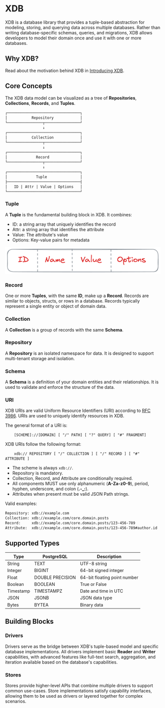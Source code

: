 # XDB

XDB is a database library that provides a tuple-based abstraction for modeling, storing, and querying data across multiple databases. Rather than writing database-specific schemas, queries, and migrations, XDB allows developers to model their domain once and use it with one or more databases.

## Why XDB?

Read about the motivation behind XDB in [Introducing XDB](https://raviatluri.in/articles/introducing-xdb).

## Core Concepts

The XDB data model can be visualized as a tree of **Repositories**, **Collections**, **Records**, and **Tuples**.

```
┌─────────────────────────────────┐
│           Repository            │
└────────────────┬────────────────┘
                 ↓
┌─────────────────────────────────┐
│           Collection            │
└────────────────┬────────────────┘
                 ↓
┌─────────────────────────────────┐
│             Record              │
└────────────────┬────────────────┘
                 ↓
┌─────────────────────────────────┐
│             Tuple               │
├─────────────────────────────────┤
│   ID | Attr | Value | Options   │
└─────────────────────────────────┘
```

### Tuple

A **Tuple** is the fundamental building block in XDB. It combines:

- ID: a string array that uniquely identifies the record
- Attr: a string array that identifies the attribute
- Value: The attribute's value
- Options: Key-value pairs for metadata

![tuple.png](./docs/tuple.png)

### Record

One or more **Tuples**, with the same **ID**, make up a **Record**. Records are similar to objects, structs, or rows in a database. Records typically represent a single entity or object of domain data.

### Collection

A **Collection** is a group of records with the same **Schema**.

### Repository

A **Repository** is an isolated namespace for data. It is designed to support multi-tenant storage and isolation.

### Schema

A **Schema** is a definition of your domain entities and their relationships. It is used to validate and enforce the structure of the data.

### URI

XDB URIs are valid Uniform Resource Identifiers (URI) according to [RFC 3986](https://www.rfc-editor.org/rfc/rfc3986). URIs are used to uniquely identify resources in XDB.

The general format of a URI is:

```
    [SCHEME]://[DOMAIN] [ "/" PATH] [ "?" QUERY] [ "#" FRAGMENT]
```

XDB URIs follow the following format:

```
    xdb:// REPOSITORY [ "/" COLLECTION ] [ "/" RECORD ] [ "#" ATTRIBUTE ]
```

- The scheme is always `xdb://`.
- Repository is mandatory.
- Collection, Record, and Attribute are conditionally required.
- All components MUST use only alphanumeric (**A-Za-z0-9**), period, hyphen, underscore, and colon (**.-\_:**).
- Attributes when present must be valid JSON Path strings.

Valid examples:

```
Repository: xdb://example.com
Collection: xdb://example.com/core.domain.posts
Record:     xdb://example.com/core.domain.posts/123-456-789
Attribute:  xdb://example.com/core.domain.posts/123-456-789#author.id
```

## Supported Types

| Type      | PostgreSQL       | Description                  |
| --------- | ---------------- | ---------------------------- |
| String    | TEXT             | UTF-8 string                 |
| Integer   | BIGINT           | 64-bit signed integer        |
| Float     | DOUBLE PRECISION | 64-bit floating point number |
| Boolean   | BOOLEAN          | True or False                |
| Timestamp | TIMESTAMPZ       | Date and time in UTC         |
| JSON      | JSONB            | JSON data type               |
| Bytes     | BYTEA            | Binary data                  |

## Building Blocks

### Drivers

Drivers serve as the bridge between XDB's tuple-based model and specific database implementations. All drivers implement basic **Reader** and **Writer** capabilities, with advanced features like full-text search, aggregation, and iteration available based on the database's capabilities.

### Stores

Stores provide higher-level APIs that combine multiple drivers to support common use-cases. Store implementations satisfy capability interfaces, allowing them to be used as drivers or layered together for complex scenarios.
